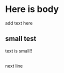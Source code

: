 <!DOCTYPE html>
<html> 
  <head>
    <meta chareset="utf-8">
    <title> Hi I'm Juho</title>
  </head>
  <body>
    <h1> Here is body </h1>
    <p> add text here </p>
    <h2> small test </h2>
    <p> text is small!! </p>
    <br/> next line
  
  </body>




</html>
